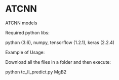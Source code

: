 # ATCNN
ATCNN models

Required python libs:

python (3.6), numpy, tensorflow (1.2.1), keras (2.2.4)

Example of Usage: 

Download all the files in a folder and then execute:

python tc_II_predict.py MgB2
